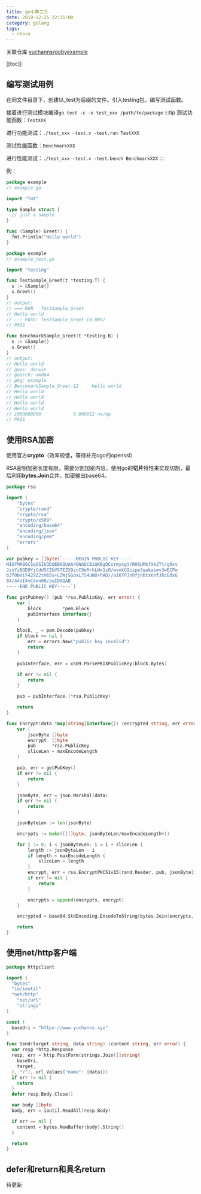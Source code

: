 ```yaml
---
title: go小事二三
date: 2019-12-25 22:35:00
category: golang
tags:
  - chore
---
```

关联仓库 [yuchanns/gobyexample](https://github.com/yuchanns/gobyexample)
<!-- more -->

[[toc]]

## 编写测试用例
在同文件目录下，创建以_test为后缀的文件。引入testing包，编写测试函数。

接着进行测试模块编译`go test -c -o test_xxx /path/to/package`
:::tip
测试功能函数：`TestXXX`

进行功能测试：`./test_xxx -test.v -test.run TestXXX`

测试性能函数：`BenchmarkXXX`

进行性能测试：`./test_xxx -test.v -test.bench BenchmarkXXX`
:::

例：

```go
package example
// example.go

import "fmt"

type Sample struct {
  // just a sample
}

func (Sample) Greet() {
  fmt.Println("Hello world")
}
```

```go
package example
// example_test.go

import "testing"

func TestSample_Greet(t *testing.T) {
  s := &Sample{}
  s.Greet()
}
// output:
// === RUN   TestSample_Greet
// Hello world
// --- PASS: TestSample_Greet (0.00s)
// PASS

func BenchmarkSample_Greet(t *testing.B) {
  s := &Sample{}
  s.Greet()
}
// output:
// Hello world
// goos: darwin
// goarch: amd64
// pkg: example
// BenchmarkSample_Greet-12    	Hello world
// Hello world
// Hello world
// Hello world
// Hello world
// 1000000000	         0.000012 ns/op
// PASS
```

## 使用RSA加密
使用官方**crypto**（效率较低，等待补充cgo的openssl）

RSA密钥加密长度有限，需要分割加密内容，使用go的**切片**特性来实现切割，最后利用**bytes.Join**合并，加密输出base64。
```go {66-77}
package rsa

import (
	"bytes"
	"crypto/rand"
	"crypto/rsa"
	"crypto/x509"
	"encoding/base64"
	"encoding/json"
	"encoding/pem"
	"errors"
)

var pubkey = []byte(`-----BEGIN PUBLIC KEY-----
MIGfMA0GCSqGSIb3DQEBAQUAA4GNADCBiQKBgQCsYmysgY/RHSUMkfXk2Tt/g9sv
JssYzBGD9YjCddSCZbVSTEZX9zcC9eRrhLWx1zO/wvnkGIzipe3qakasmv3wECPw
bJf0bHiY429Z2tH65s+LZWjSGoxL7S4uNO+hAD//aiKYPJnhfjnbtxKnfJkcEdxG
B4/44oI4vC4xn00/zwIDAQAB
-----END PUBLIC KEY-----`)

func getPubKey() (pub *rsa.PublicKey, err error) {
	var (
		block        *pem.Block
		pubInterface interface{}
	)

	block, _ = pem.Decode(pubkey)
	if block == nil {
		err = errors.New("public key invalid")
		return
	}

	pubInterface, err = x509.ParsePKIXPublicKey(block.Bytes)

	if err != nil {
		return
	}

	pub = pubInterface.(*rsa.PublicKey)

	return
}

func Encrypt(data *map[string]interface{}) (encrypted string, err error) {
	var (
		jsonByte []byte
		encrypt  []byte
		pub      *rsa.PublicKey
		sliceLen = maxEncodeLength
	)

	pub, err = getPubKey()
	if err != nil {
		return
	}

	jsonByte, err = json.Marshal(data)
	if err != nil {
		return
	}

	jsonByteLen := len(jsonByte)

	encrypts := make([][]byte, jsonByteLen/maxEncodeLength+1)

	for i := 0; i < jsonByteLen; i = i + sliceLen {
		length := jsonByteLen - i
		if length < maxEncodeLength {
			sliceLen = length
		}
		encrypt, err = rsa.EncryptPKCS1v15(rand.Reader, pub, jsonByte[i:i+sliceLen])
		if err != nil {
			return
		}

		encrypts = append(encrypts, encrypt)
	}

	encrypted = base64.StdEncoding.EncodeToString(bytes.Join(encrypts, []byte("")))

	return
}
```
## 使用net/http客户端
```go
package httpclient

import (
  "bytes"
  "io/ioutil"
  "net/http"
	"net/url"
	"strings"
)

const (
  baseUri = "https://www.yuchanns.xyz"
)

func Send(target string, data string) (content string, err error) {
  var resp *http.Response
  resp, err = http.PostForm(strings.Join([]string{
    baseUri,
    target,
  }, "/"), url.Values{"name": {data}})
  if err != nil {
    return
  }
  defer resp.Body.Close()

  var body []byte
  body, err = ioutil.ReadAll(resp.Body)

  if err == nil {
    content = bytes.NewBuffer(body).String()
  }

  return
}
```
## defer和return和具名return
待更新
